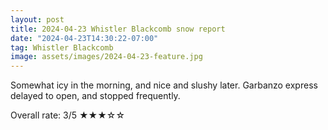 ```yaml
---
layout: post
title: 2024-04-23 Whistler Blackcomb snow report
date: "2024-04-23T14:30:22-07:00"
tag: Whistler Blackcomb
image: assets/images/2024-04-23-feature.jpg
---
```


Somewhat icy in the morning, and nice and slushy later. Garbanzo express delayed to open, and stopped frequently.

Overall rate: 3/5 ★★★☆☆
